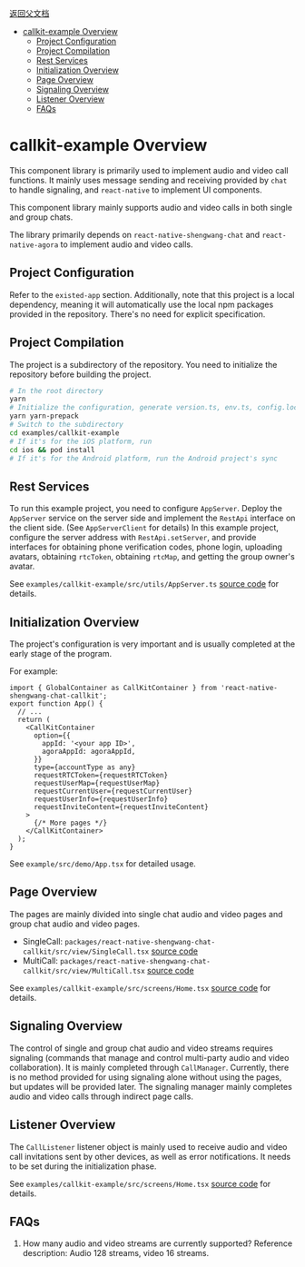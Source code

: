 [返回父文档](./index.en.md)

- [callkit-example Overview](#callkit-example-overview)
  - [Project Configuration](#project-configuration)
  - [Project Compilation](#project-compilation)
  - [Rest Services](#rest-services)
  - [Initialization Overview](#initialization-overview)
  - [Page Overview](#page-overview)
  - [Signaling Overview](#signaling-overview)
  - [Listener Overview](#listener-overview)
  - [FAQs](#faqs)

# callkit-example Overview

This component library is primarily used to implement audio and video call functions. It mainly uses message sending and receiving provided by `chat` to handle signaling, and `react-native` to implement UI components.

This component library mainly supports audio and video calls in both single and group chats.

The library primarily depends on `react-native-shengwang-chat` and `react-native-agora` to implement audio and video calls.

## Project Configuration

Refer to the `existed-app` section.
Additionally, note that this project is a local dependency, meaning it will automatically use the local npm packages provided in the repository. There's no need for explicit specification.

## Project Compilation

The project is a subdirectory of the repository. You need to initialize the repository before building the project.

```sh
# In the root directory
yarn
# Initialize the configuration, generate version.ts, env.ts, config.local.ts, etc., and fill in the necessary parameters
yarn yarn-prepack
# Switch to the subdirectory
cd examples/callkit-example
# If it's for the iOS platform, run
cd ios && pod install
# If it's for the Android platform, run the Android project's sync
```

## Rest Services

To run this example project, you need to configure `AppServer`. Deploy the `AppServer` service on the server side and implement the `RestApi` interface on the client side. (See `AppServerClient` for details)
In this example project, configure the server address with `RestApi.setServer`, and provide interfaces for obtaining phone verification codes, phone login, uploading avatars, obtaining `rtcToken`, obtaining `rtcMap`, and getting the group owner's avatar.

See `examples/callkit-example/src/utils/AppServer.ts` [source code](../../../examples/callkit-example/src/utils/AppServer.ts) for details.

## Initialization Overview

The project's configuration is very important and is usually completed at the early stage of the program.

For example:

```tsx
import { GlobalContainer as CallKitContainer } from 'react-native-shengwang-chat-callkit';
export function App() {
  // ...
  return (
    <CallKitContainer
      option={{
        appId: '<your app ID>',
        agoraAppId: agoraAppId,
      }}
      type={accountType as any}
      requestRTCToken={requestRTCToken}
      requestUserMap={requestUserMap}
      requestCurrentUser={requestCurrentUser}
      requestUserInfo={requestUserInfo}
      requestInviteContent={requestInviteContent}
    >
      {/* More pages */}
    </CallKitContainer>
  );
}
```

See `example/src/demo/App.tsx` for detailed usage.

## Page Overview

The pages are mainly divided into single chat audio and video pages and group chat audio and video pages.

- SingleCall: `packages/react-native-shengwang-chat-callkit/src/view/SingleCall.tsx` [source code](../../../packages/react-native-shengwang-chat-callkit/src/view/SingleCall.tsx)
- MultiCall: `packages/react-native-shengwang-chat-callkit/src/view/MultiCall.tsx` [source code](../../../packages/react-native-shengwang-chat-callkit/src/view/MultiCall.tsx)

See `examples/callkit-example/src/screens/Home.tsx` [source code](../../../examples/callkit-example/src/screens/Home.tsx) for details.

## Signaling Overview

The control of single and group chat audio and video streams requires signaling (commands that manage and control multi-party audio and video collaboration). It is mainly completed through `CallManager`. Currently, there is no method provided for using signaling alone without using the pages, but updates will be provided later. The signaling manager mainly completes audio and video calls through indirect page calls.

## Listener Overview

The `CallListener` listener object is mainly used to receive audio and video call invitations sent by other devices, as well as error notifications. It needs to be set during the initialization phase.

See `examples/callkit-example/src/screens/Home.tsx` [source code](../../../examples/callkit-example/src/screens/Home.tsx) for details.

## FAQs

1. How many audio and video streams are currently supported?
   Reference description: Audio 128 streams, video 16 streams.
